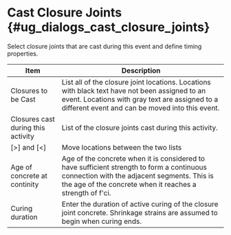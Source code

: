 Cast Closure Joints {#ug_dialogs_cast_closure_joints}
==============================================
Select closure joints that are cast during this event and define timing properties.

Item | Description
-----|--------------
Closures to be Cast | List all of the closure joint locations. Locations with black text have not been assigned to an event. Locations with gray text are assigned to a different event and can be moved into this event.
Closures cast during this activity | List of the closure joints cast during this activity.
[>] and [<] | Move locations between the two lists
Age of concrete at continity | Age of the concrete when it is considered to have sufficient strength to form a continuous connection with the adjacent segments. This is the age of the concrete when it reaches a strength of f'ci.
Curing duration | Enter the duration of active curing of the closure joint concrete. Shrinkage strains are assumed to begin when curing ends.
